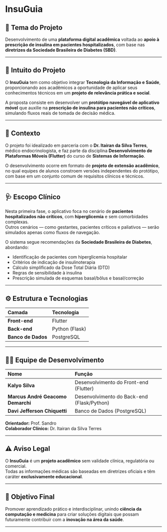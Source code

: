 # InsuGuia

## 📘 Tema do Projeto
Desenvolvimento de uma **plataforma digital acadêmica** voltada ao **apoio à prescrição de insulina em pacientes hospitalizados**, com base nas **diretrizes da Sociedade Brasileira de Diabetes (SBD)**.

---

## 🎯 Intuito do Projeto
O **InsuGuia** tem como objetivo integrar **Tecnologia da Informação e Saúde**, proporcionando aos acadêmicos a oportunidade de aplicar seus conhecimentos técnicos em um **projeto de relevância prática e social**.

A proposta consiste em desenvolver um **protótipo navegável de aplicativo móvel** que auxilie na **prescrição de insulina para pacientes não críticos**, simulando fluxos reais de tomada de decisão médica.

---

## 🧠 Contexto
O projeto foi idealizado em parceria com o **Dr. Itairan da Silva Terres**, médico endocrinologista, e faz parte da disciplina **Desenvolvimento de Plataformas Móveis (Flutter)** do curso de **Sistemas de Informação**.

O desenvolvimento ocorre em formato de **projeto de extensão acadêmico**, no qual equipes de alunos constroem versões independentes do protótipo, com base em um conjunto comum de requisitos clínicos e técnicos.

---

## 🩺 Escopo Clínico
Nesta primeira fase, o aplicativo foca no cenário de **pacientes hospitalizados não críticos**, com **hiperglicemia** e sem comorbidades complexas.  
Outros cenários — como gestantes, pacientes críticos e paliativos — serão simulados apenas como fluxos de navegação.

O sistema segue recomendações da **Sociedade Brasileira de Diabetes**, abordando:
- Identificação de pacientes com hiperglicemia hospitalar  
- Critérios de indicação de insulinoterapia  
- Cálculo simplificado da Dose Total Diária (DTD)  
- Regras de sensibilidade à insulina  
- Prescrição simulada de esquemas basal/bôlus e basal/correção  

---

## ⚙️ Estrutura e Tecnologias

| Camada | Tecnologia |
|:--|:--|
| **Front-end** | Flutter |
| **Back-end** | Python (Flask) |
| **Banco de Dados** | PostgreSQL |

---

## 👨‍💻 Equipe de Desenvolvimento

| Nome | Função |
|:--|:--|
| **Kalyo Silva** | Desenvolvimento do Front-end (Flutter) |
| **Marcus André Geacomo Demarchi** | Desenvolvimento do Back-end (Flask/Python) |
| **Davi Jefferson Chiquetti** | Banco de Dados (PostgreSQL) |

**Orientador:** Prof. Sandro  
**Colaborador Clínico:** Dr. Itairan da Silva Terres

---

## ⚠️ Aviso Legal
O **InsuGuia** é um **projeto acadêmico** sem validade clínica, regulatória ou comercial.  
Todas as informações médicas são baseadas em diretrizes oficiais e têm caráter **exclusivamente educacional**.

---

## 🧩 Objetivo Final
Promover aprendizado prático e interdisciplinar, unindo **ciência da computação e medicina** para criar soluções digitais que possam futuramente contribuir com a **inovação na área da saúde**.

---